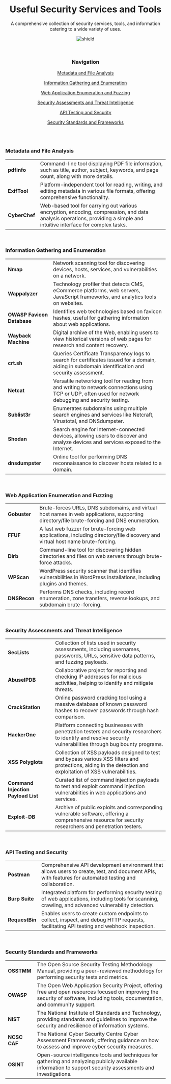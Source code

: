 <div align="center">

# Useful Security Services and Tools
A comprehensive collection of security services, tools, and information catering to a wide variety of uses.

![shield](https://github.com/snatev/sechelp/assets/169693246/502ffbdb-70d1-4c36-88b1-e690ab09546e)

<br>

### Navigation
[Metadata and File Analysis](#metadata-and-file-analysis)

[Information Gathering and Enumeration](#information-gathering-and-enumeration)

[Web Application Enumeration and Fuzzing](#web-application-enumeration-and-fuzzing)

[Security Assessments and Threat Intelligence](#security-assessments-and-threat-intelligence)

[API Testing and Security](#api-testing-and-security)

[Security Standards and Frameworks](#security-standards-and-frameworks)

<br><br>

</div>

### Metadata and File Analysis

|||
|----------|-------------|
| **pdfinfo** | Command-line tool displaying PDF file information, such as title, author, subject, keywords, and page count, along with more details. |
| **ExifTool** | Platform-independent tool for reading, writing, and editing metadata in various file formats, offering comprehensive functionality. |
| **CyberChef** | Web-based tool for carrying out various encryption, encoding, compression, and data analysis operations, providing a simple and intuitive interface for complex tasks. |

<br>

### Information Gathering and Enumeration

|||
|----------|-------------|
| **Nmap** | Network scanning tool for discovering devices, hosts, services, and vulnerabilities on a network. |
| **Wappalyzer** | Technology profiler that detects CMS, eCommerce platforms, web servers, JavaScript frameworks, and analytics tools on websites. |
| **OWASP Favicon Database** | Identifies web technologies based on favicon hashes, useful for gathering information about web applications. |
| **Wayback Machine** | Digital archive of the Web, enabling users to view historical versions of web pages for research and content recovery. |
| **crt.sh** | Queries Certificate Transparency logs to search for certificates issued for a domain, aiding in subdomain identification and security assessment. |
| **Netcat** | Versatile networking tool for reading from and writing to network connections using TCP or UDP, often used for network debugging and security testing. |
| **Sublist3r** | Enumerates subdomains using multiple search engines and services like Netcraft, Virustotal, and DNSdumpster. |
| **Shodan** | Search engine for Internet-connected devices, allowing users to discover and analyze devices and services exposed to the Internet. |
| **dnsdumpster** | Online tool for performing DNS reconnaissance to discover hosts related to a domain. |

<br>

### Web Application Enumeration and Fuzzing

|||
|----------|-------------|
| **Gobuster** | Brute-forces URLs, DNS subdomains, and virtual host names in web applications, supporting directory/file brute-forcing and DNS enumeration. |
| **FFUF** | A fast web fuzzer for brute-forcing web applications, including directory/file discovery and virtual host name brute-forcing. |
| **Dirb** | Command-line tool for discovering hidden directories and files on web servers through brute-force attacks. |
| **WPScan** | WordPress security scanner that identifies vulnerabilities in WordPress installations, including plugins and themes. |
| **DNSRecon** | Performs DNS checks, including record enumeration, zone transfers, reverse lookups, and subdomain brute-forcing. |

<br>

### Security Assessments and Threat Intelligence

|||
|----------|-------------|
| **SecLists** | Collection of lists used in security assessments, including usernames, passwords, URLs, sensitive data patterns, and fuzzing payloads. |
| **AbuseIPDB** | Collaborative project for reporting and checking IP addresses for malicious activities, helping to identify and mitigate threats. |
| **CrackStation** | Online password cracking tool using a massive database of known password hashes to recover passwords through hash comparison. |
| **HackerOne** | Platform connecting businesses with penetration testers and security researchers to identify and resolve security vulnerabilities through bug bounty programs. |
| **XSS Polyglots** | Collection of XSS payloads designed to test and bypass various XSS filters and protections, aiding in the detection and exploitation of XSS vulnerabilities. |
| **Command Injection Payload List** | Curated list of command injection payloads to test and exploit command injection vulnerabilities in web applications and services. |
| **Exploit-DB** | Archive of public exploits and corresponding vulnerable software, offering a comprehensive resource for security researchers and penetration testers. |

<br>

### API Testing and Security

|||
|----------|-------------|
| **Postman** | Comprehensive API development environment that allows users to create, test, and document APIs, with features for automated testing and collaboration. |
| **Burp Suite** | Integrated platform for performing security testing of web applications, including tools for scanning, crawling, and advanced vulnerability detection. |
| **RequestBin** | Enables users to create custom endpoints to collect, inspect, and debug HTTP requests, facilitating API testing and webhook inspection. |

<br>

### Security Standards and Frameworks

|||
|----------|-------------|
| **OSSTMM** | The Open Source Security Testing Methodology Manual, providing a peer-reviewed methodology for performing security tests and metrics. |
| **OWASP** | The Open Web Application Security Project, offering free and open resources focused on improving the security of software, including tools, documentation, and community support. |
| **NIST** | The National Institute of Standards and Technology, providing standards and guidelines to improve the security and resilience of information systems. |
| **NCSC CAF** | The National Cyber Security Centre Cyber Assessment Framework, offering guidance on how to assess and improve cyber security measures. |
| **OSINT** | Open-source intelligence tools and techniques for gathering and analyzing publicly available information to support security assessments and investigations. |
